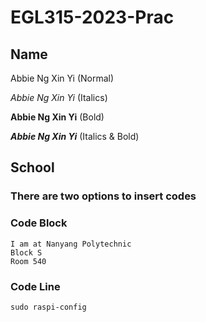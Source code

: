 # EGL315-2023-Prac

## Name
Abbie Ng Xin Yi (Normal)

*Abbie Ng Xin Yi* (Italics)

**Abbie Ng Xin Yi** (Bold)

***Abbie Ng Xin Yi*** (Italics & Bold)

## School
### There are two options to insert codes

### Code Block
```
I am at Nanyang Polytechnic
Block S
Room 540
```

### Code Line
`sudo raspi-config`

